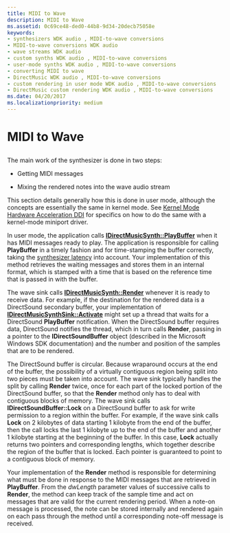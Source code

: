 ```yaml
---
title: MIDI to Wave
description: MIDI to Wave
ms.assetid: 0c69ce48-ded0-44b8-9d34-20decb75058e
keywords:
- synthesizers WDK audio , MIDI-to-wave conversions
- MIDI-to-wave conversions WDK audio
- wave streams WDK audio
- custom synths WDK audio , MIDI-to-wave conversions
- user-mode synths WDK audio , MIDI-to-wave conversions
- converting MIDI to wave
- DirectMusic WDK audio , MIDI-to-wave conversions
- custom rendering in user mode WDK audio , MIDI-to-wave conversions
- DirectMusic custom rendering WDK audio , MIDI-to-wave conversions
ms.date: 04/20/2017
ms.localizationpriority: medium
---
```


# MIDI to Wave


## <span id="midi_to_wave"></span><span id="MIDI_TO_WAVE"></span>


The main work of the synthesizer is done in two steps:

-   Getting MIDI messages

-   Mixing the rendered notes into the wave audio stream

This section details generally how this is done in user mode, although the concepts are essentially the same in kernel mode. See [Kernel Mode Hardware Acceleration DDI](kernel-mode-hardware-acceleration-ddi.md) for specifics on how to do the same with a kernel-mode miniport driver.

In user mode, the application calls [**IDirectMusicSynth::PlayBuffer**](/windows/desktop/api/dmusics/nf-dmusics-idirectmusicsynth-playbuffer) when it has MIDI messages ready to play. The application is responsible for calling **PlayBuffer** in a timely fashion and for time-stamping the buffer correctly, taking the [synthesizer latency](synthesizer-latency.md) into account. Your implementation of this method retrieves the waiting messages and stores them in an internal format, which is stamped with a time that is based on the reference time that is passed in with the buffer.

The wave sink calls [**IDirectMusicSynth::Render**](/windows/desktop/api/dmusics/nf-dmusics-idirectmusicsynth-render) whenever it is ready to receive data. For example, if the destination for the rendered data is a DirectSound secondary buffer, your implementation of [**IDirectMusicSynthSink::Activate**](/windows/desktop/api/dmusics/nf-dmusics-idirectmusicsynthsink-activate) might set up a thread that waits for a DirectSound **PlayBuffer** notification. When the DirectSound buffer requires data, DirectSound notifies the thread, which in turn calls **Render**, passing in a pointer to the **IDirectSoundBuffer** object (described in the Microsoft Windows SDK documentation) and the number and position of the samples that are to be rendered.

The DirectSound buffer is circular. Because wraparound occurs at the end of the buffer, the possibility of a virtually contiguous region being split into two pieces must be taken into account. The wave sink typically handles the split by calling **Render** twice, once for each part of the locked portion of the DirectSound buffer, so that the **Render** method only has to deal with contiguous blocks of memory. The wave sink calls **IDirectSoundBuffer::Lock** on a DirectSound buffer to ask for write permission to a region within the buffer. For example, if the wave sink calls **Lock** on 2 kilobytes of data starting 1 kilobyte from the end of the buffer, then the call locks the last 1 kilobyte up to the end of the buffer and another 1 kilobyte starting at the beginning of the buffer. In this case, **Lock** actually returns two pointers and corresponding lengths, which together describe the region of the buffer that is locked. Each pointer is guaranteed to point to a contiguous block of memory.

Your implementation of the **Render** method is responsible for determining what must be done in response to the MIDI messages that are retrieved in **PlayBuffer**. From the *dwLength* parameter values of successive calls to **Render**, the method can keep track of the sample time and act on messages that are valid for the current rendering period. When a note-on message is processed, the note can be stored internally and rendered again on each pass through the method until a corresponding note-off message is received.

 

